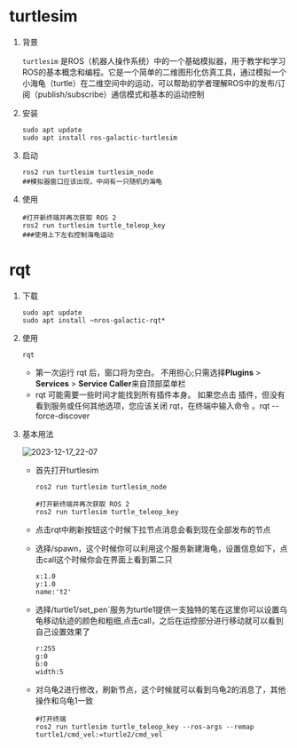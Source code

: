 # turtlesim

1. 背景

   `turtlesim` 是ROS（机器人操作系统）中的一个基础模拟器，用于教学和学习ROS的基本概念和编程。它是一个简单的二维图形化仿真工具，通过模拟一个小海龟（turtle）在二维空间中的运动，可以帮助初学者理解ROS中的发布/订阅（publish/subscribe）通信模式和基本的运动控制

2. 安装

   ```shell
   sudo apt update
   sudo apt install ros-galactic-turtlesim
   ```

3. 启动

   ```shell
   ros2 run turtlesim turtlesim_node
   ##模拟器窗口应该出现，中间有一只随机的海龟
   ```

4. 使用

   ```shell
   #打开新终端并再次获取 ROS 2
   ros2 run turtlesim turtle_teleop_key
   ###使用上下左右控制海龟运动
   ```



# rqt

1. 下载

   ```shell
   sudo apt update
   sudo apt install ~nros-galactic-rqt*
   ```

2. 使用

   ```shell
   rqt
   ```

   - 第一次运行 rqt 后，窗口将为空白。 不用担心;只需选择**Plugins** > **Services** > **Service Caller**来自顶部菜单栏
   - rqt 可能需要一些时间才能找到所有插件本身。 如果您点击 插件，但没有看到服务或任何其他选项，您应该关闭 rqt，在终端中输入命令 。rqt --force-discover

3. 基本用法

   ![2023-12-17_22-07]([/home/nsj/Desktop/Ros_Learning/ROS2/img/2023-12-17_22-07.png](https://github.com/nsj12/ROS-LEARNING/issues/1#issue-2045299201))

   - 首先打开turtlesim

     ```shell
     ros2 run turtlesim turtlesim_node
     
     #打开新终端并再次获取 ROS 2
     ros2 run turtlesim turtle_teleop_key
     ```

   - 点击rqt中刷新按钮这个时候下拉节点消息会看到现在全部发布的节点

   - 选择/spawn，这个时候你可以利用这个服务新建海龟，设置信息如下，点击call这个时候你会在界面上看到第二只

     ```
     x:1.0
     y:1.0
     name:'t2' 
     ```

   - 选择/turtle1/set_pen`服务为turtle1提供一支独特的笔在这里你可以设置乌龟移动轨迹的颜色和粗细,点击call，之后在运控部分进行移动就可以看到自己设置效果了

     ```
     r:255
     g:0
     b:0
     width:5
     ```

   - 对乌龟2进行修改，刷新节点，这个时候就可以看到乌龟2的消息了，其他操作和乌龟1一致

     ```shell
     #打开终端
     ros2 run turtlesim turtle_teleop_key --ros-args --remap turtle1/cmd_vel:=turtle2/cmd_vel
     ```

   
